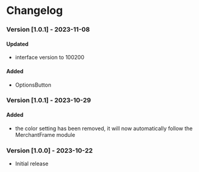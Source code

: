 # **Changelog**
### Version [1.0.1] - 2023-11-08
#### Updated
* interface version to 100200

#### Added
* OptionsButton

### Version [1.0.1] - 2023-10-29
#### Added
* the color setting has been removed, it will now automatically follow the MerchantFrame module

### Version [1.0.0] - 2023-10-22
* Initial release